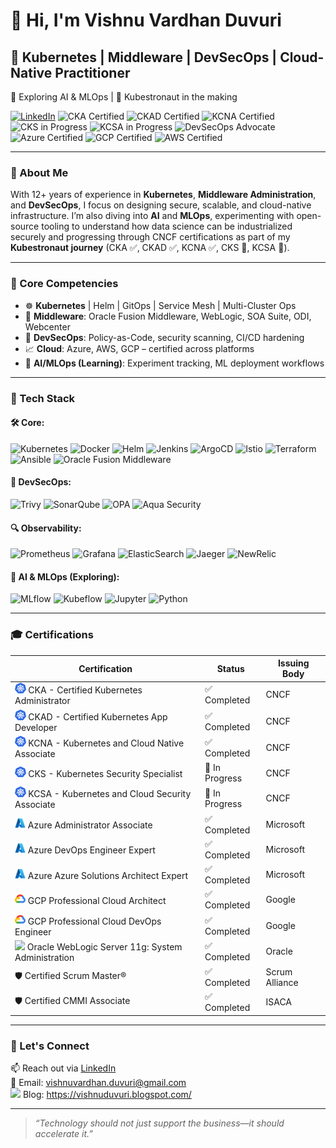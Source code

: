 # 👋 Hi, I'm Vishnu Vardhan Duvuri

## 🚀 Kubernetes | Middleware | DevSecOps | Cloud-Native Practitioner  
🔬 Exploring AI & MLOps | 🚀 Kubestronaut in the making

[![LinkedIn](https://img.shields.io/badge/LinkedIn-Vishnu%20Vardhan%20Duvuri-blue?style=flat&logo=linkedin)](https://www.linkedin.com/in/vishnu-vardhan-duvuri-b8827488/)
![CKA Certified](https://img.shields.io/badge/Certified-CKA-326CE5?logo=kubernetes)
![CKAD Certified](https://img.shields.io/badge/Certified-CKAD-blue?logo=linuxfoundation)
![KCNA Certified](https://img.shields.io/badge/Certified-KCNA-0E74C1?logo=linuxfoundation)
![CKS in Progress](https://img.shields.io/badge/Preparing_for-CKS-blueviolet?logo=kubernetes)
![KCSA in Progress](https://img.shields.io/badge/Preparing_for-KCSA-009688?logo=kubernetes)
![DevSecOps Advocate](https://img.shields.io/badge/DevSecOps-Security%20First-critical?logo=veracode)
![Azure Certified](https://img.shields.io/badge/Certified-Azure-blue?logo=microsoftazure)
![GCP Certified](https://img.shields.io/badge/Certified-GCP-blue?logo=googlecloud)
![AWS Certified](https://img.shields.io/badge/Certified-AWS-orange?logo=amazonaws)


---

### 🧠 About Me

With 12+ years of experience in **Kubernetes**, **Middleware Administration**, and **DevSecOps**, I focus on designing secure, scalable, and cloud-native infrastructure. I’m also diving into **AI** and **MLOps**, experimenting with open-source tooling to understand how data science can be industrialized securely and progressing through CNCF certifications as part of my **Kubestronaut journey** (CKA ✅, CKAD ✅, KCNA ✅, CKS 🎯, KCSA 🎯).




---

### 🔧 Core Competencies

- ☸️ **Kubernetes** | Helm | GitOps | Service Mesh | Multi-Cluster Ops
- 🧩 **Middleware**: Oracle Fusion Middleware, WebLogic, SOA Suite, ODI, Webcenter
- 🔐 **DevSecOps**: Policy-as-Code, security scanning, CI/CD hardening
- 📈 **Cloud**: Azure, AWS, GCP – certified across platforms
- 🧪 **AI/MLOps (Learning)**: Experiment tracking, ML deployment workflows

---

### 🧰 Tech Stack

#### 🛠️ Core:
![Kubernetes](https://img.shields.io/badge/Kubernetes-326CE5?logo=kubernetes&logoColor=white)
![Docker](https://img.shields.io/badge/Docker-2496ED?logo=docker&logoColor=white)
![Helm](https://img.shields.io/badge/Helm-0F1689?logo=helm&logoColor=white)
![Jenkins](https://img.shields.io/badge/Jenkins-D24939?logo=jenkins&logoColor=white)
![ArgoCD](https://img.shields.io/badge/ArgoCD-FE6D73?logo=argo&logoColor=white)
![Istio](https://img.shields.io/badge/Istio-466BB0?logo=istio&logoColor=white)
![Terraform](https://img.shields.io/badge/Terraform-623CE4?logo=terraform&logoColor=white)
![Ansible](https://img.shields.io/badge/Ansible-EE0000?logo=ansible&logoColor=white)
![Oracle Fusion Middleware](https://img.shields.io/badge/-Oracle%20Fusion%20Middleware-F80000?logo=oracle&logoColor=white)

#### 🔐 DevSecOps:
![Trivy](https://img.shields.io/badge/Trivy-0F5FFF?logo=trivy&logoColor=white)
![SonarQube](https://img.shields.io/badge/SonarQube-4E9BCD?logo=sonarqube&logoColor=white)
![OPA](https://img.shields.io/badge/OPA-5E5E5E?logo=openpolicyagent&logoColor=white)
![Aqua Security](https://img.shields.io/badge/Aqua-00B4F0?logo=aqua&logoColor=white)

#### 🔍 Observability:
![Prometheus](https://img.shields.io/badge/Prometheus-E6522C?logo=prometheus&logoColor=white)
![Grafana](https://img.shields.io/badge/Grafana-FF3366?logo=grafana&logoColor=white)
![ElasticSearch](https://img.shields.io/badge/ElasticSearch-005571?logo=elasticsearch&logoColor=white)
![Jaeger](https://img.shields.io/badge/Jaeger-1E55B7?logo=jaeger&logoColor=white)
![NewRelic](https://img.shields.io/badge/NewRelic-00A9E0?logo=newrelic&logoColor=white)

#### 🤖 AI & MLOps (Exploring):
![MLflow](https://img.shields.io/badge/MLflow-1E4C84?logo=mlflow&logoColor=white)
![Kubeflow](https://img.shields.io/badge/Kubeflow-3362B8?logo=kubeflow&logoColor=white)
![Jupyter](https://img.shields.io/badge/Jupyter-F37626?logo=jupyter&logoColor=white)
![Python](https://img.shields.io/badge/Python-3776AB?logo=python&logoColor=white)

---

### 🎓 Certifications

| Certification | Status | Issuing Body |
|---------------|--------|---------------|
| <img src="https://github.com/kubernetes/kubernetes/blob/master/logo/logo.png" height="17" /> CKA - Certified Kubernetes Administrator | ✅ Completed | CNCF |
| <img src="https://github.com/kubernetes/kubernetes/blob/master/logo/logo.png" height="17"/> CKAD - Certified Kubernetes App Developer | ✅ Completed | CNCF |
| <img src="https://github.com/kubernetes/kubernetes/blob/master/logo/logo.png" height="17"/> KCNA - Kubernetes and Cloud Native Associate | ✅ Completed | CNCF |
| <img src="https://github.com/kubernetes/kubernetes/blob/master/logo/logo.png" height="17"/> CKS - Kubernetes Security Specialist | 🎯 In Progress | CNCF |
| <img src="https://github.com/kubernetes/kubernetes/blob/master/logo/logo.png" height="17"/> KCSA - Kubernetes and Cloud Security Associate | 🎯 In Progress | CNCF |
| <img src="https://github.com/atulkamble/Azure-Logo/blob/main/azure-transparent.svg" height="17"/>  Azure Administrator Associate | ✅ Completed | Microsoft |
| <img src="https://github.com/atulkamble/Azure-Logo/blob/main/azure-transparent.svg" height="17"/> Azure DevOps Engineer Expert | ✅ Completed | Microsoft |
| <img src="https://github.com/atulkamble/Azure-Logo/blob/main/azure-transparent.svg" height="17"/> Azure Azure Solutions Architect Expert | ✅ Completed | Microsoft |
| <img src="https://github.com/AwesomeLogos/google-cloud-icons/blob/main/docs/favicon.svg" height="17"/> GCP Professional Cloud Architect | ✅ Completed | Google |
| <img src="https://github.com/AwesomeLogos/google-cloud-icons/blob/main/docs/favicon.svg" height="17"/>   GCP Professional Cloud DevOps Engineer | ✅ Completed | Google |
| <img src="https://encrypted-tbn0.gstatic.com/images?q=tbn:ANd9GcS0w58XFjbOZbu2bVruCSQhrArrs811eH9-EQ&s" height="17"/>   Oracle WebLogic Server 11g: System Administration | ✅ Completed | Oracle |
| 🛡️  Certified Scrum Master® | ✅ Completed | Scrum Alliance |
| 🛡️   Certified CMMI Associate | ✅ Completed | ISACA |

---

### 🤝 Let's Connect

📫 Reach out via [LinkedIn](https://www.linkedin.com/in/vishnu-vardhan-duvuri-b8827488/)  
📧 Email: vishnuvardhan.duvuri@gmail.com 
<br>
<img src="https://upload.wikimedia.org/wikipedia/commons/thumb/3/31/Blogger.svg/1200px-Blogger.svg.png" height="17"/> Blog: https://vishnuduvuri.blogspot.com/



---

> *“Technology should not just support the business—it should accelerate it.”*



